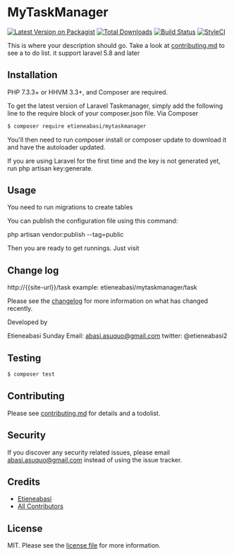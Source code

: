 # MyTaskManager

[![Latest Version on Packagist][ico-version]][link-packagist]
[![Total Downloads][ico-downloads]][link-downloads]
[![Build Status][ico-travis]][link-travis]
[![StyleCI][ico-styleci]][link-styleci]

This is where your description should go. Take a look at [contributing.md](contributing.md) to see a to do list.
it support laravel 5.8 and later

## Installation
PHP 7.3.3+ or HHVM 3.3+, and Composer are required.

To get the latest version of Laravel Taskmanager, simply add the following line to the require block of your composer.json file.
Via Composer

``` bash
$ composer require etieneabasi/mytaskmanager
```
You'll then need to run composer install or composer update to download it and have the autoloader updated.

If you are using Laravel for the first time and the key is not generated yet, run php artisan key:generate.
## Usage
You need to run migrations to create tables

You can publish the configuration file using this command:

php artisan vendor:publish --tag=public

Then you are ready to get runnings. Just visit
## Change log

http://{{site-url}}/task example: etieneabasi/mytaskmanager/task

Please see the [changelog](changelog.md) for more information on what has changed recently.

Developed by

Etieneabasi Sunday Email: abasi.asuquo@gmail.com twitter: @etieneabasi2

## Testing

``` bash
$ composer test
```

## Contributing

Please see [contributing.md](contributing.md) for details and a todolist.

## Security

If you discover any security related issues, please email abasi.asuquo@gmail.com instead of using the issue tracker.

## Credits

- [Etieneabasi][link-author]
- [All Contributors][link-contributors]

## License

MIT. Please see the [license file](license.md) for more information.

[ico-version]: https://img.shields.io/packagist/v/etieneabasi/mytaskmanager.svg?style=flat-square
[ico-downloads]: https://img.shields.io/packagist/dt/etieneabasi/mytaskmanager.svg?style=flat-square
[ico-travis]: https://img.shields.io/travis/etieneabasi/mytaskmanager/master.svg?style=flat-square
[ico-styleci]: https://styleci.io/repos/12345678/shield

[link-packagist]: https://packagist.org/packages/etieneabasi/mytaskmanager
[link-downloads]: https://packagist.org/packages/etieneabasi/mytaskmanager
[link-travis]: https://travis-ci.org/etieneabasi/mytaskmanager
[link-styleci]: https://styleci.io/repos/12345678
[link-author]: https://github.com/etieneabasi
[link-contributors]: ../../contributors
